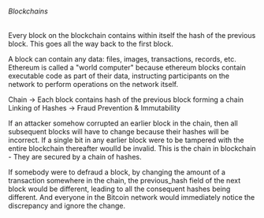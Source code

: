 ###### Blockchains

Every block on the blockchain contains within itself the hash of the previous block. This goes all the way back to the first block.

A block can contain any data: files, images, transactions, records, etc.
Ethereum is called a "world computer" because ethereum blocks contain executable code as part of their data, instructing participants on the network to perform operations on the network itself.

Chain -> Each block contains hash of the previous block forming a chain
Linking of Hashes -> Fraud Prevention & Immutability

If an attacker somehow corrupted an earlier block in the chain, then all subsequent blocks will have to change because their hashes will be incorrect. If a single bit in any earlier block were to be tampered with the entire blockchain thereafter woulld be invalid. This is the chain in blockchain - They are secured by a chain of hashes.

If somebody were to defraud a block, by changing the amount of a transaction somewhere in the chain, the previous_hash field of the next block would be different, leading to all the consequent hashes being different. And everyone in the Bitcoin network would immediately notice the discrepancy and ignore the change.

